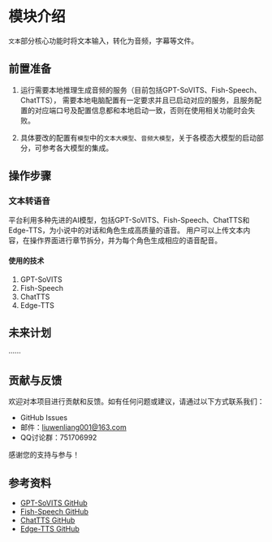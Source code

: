 # 模块介绍

`文本`部分核心功能时将文本输入，转化为音频，字幕等文件。

## 前置准备

1. 运行需要本地推理生成音频的服务（目前包括GPT-SoVITS、Fish-Speech、ChatTTS），
   需要本地电脑配置有一定要求并且已启动对应的服务，且服务配置的对应端口号及配置信息都和本地启动一致，否则在使用相关功能时会失败。

2. 具体要改的配置有`模型`中的`文本大模型`、`音频大模型`，关于各模态大模型的启动部分，可参考各大模型的集成。

## 操作步骤

### 文本转语音

平台利用多种先进的AI模型，包括GPT-SoVITS、Fish-Speech、ChatTTS和Edge-TTS，为小说中的对话和角色生成高质量的语音。
用户可以上传文本内容，在操作界面进行章节拆分，并为每个角色生成相应的语音配音。

#### 使用的技术

1. GPT-SoVITS
2. Fish-Speech
3. ChatTTS
4. Edge-TTS

## 未来计划

······

## 贡献与反馈

欢迎对本项目进行贡献和反馈。如有任何问题或建议，请通过以下方式联系我们：

- GitHub Issues
- 邮件：liuwenliang001@163.com
- QQ讨论群：751706992

感谢您的支持与参与！

## 参考资料

- [GPT-SoVITS GitHub](https://github.com/RVC-Boss/GPT-SoVITS)
- [Fish-Speech GitHub](https://github.com/fishaudio/fish-speech)
- [ChatTTS GitHub](https://github.com/2noise/ChatTTS)
- [Edge-TTS GitHub](https://github.com/rany2/edge-tts)
